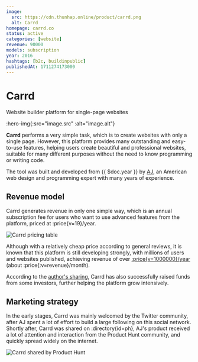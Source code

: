 ```yaml
---
image:
  src: https://cdn.thunhap.online/product/carrd.png
  alt: Carrd
homepage: carrd.co
status: active
categories: [website]
revenue: 90000
models: subscription
year: 2016
hashtags: [b2c, buildinpublic]
publishedAt: 1711274173000
---
```


# Carrd

Website builder platform for single-page websites

:hero-img{:src="image.src" :alt="image.alt"}

__Carrd__ performs a very simple task, which is to create websites with only a single page. However, this platform provides many outstanding and easy-to-use features, helping users create beautiful and professional websites, suitable for many different purposes without the need to know programming or writing code.

The tool was built and developed from {{ $doc.year }} by [AJ](https://twitter.com/ajlkn), an American web design and programming expert with many years of experience.

## Revenue model

Carrd generates revenue in only one simple way, which is an annual subscription fee for users who want to use advanced features from the platform, priced at :price{v=19}/year.

![Carrd pricing table](https://cdn.thunhap.online/product/carrd+pricing.png)

Although with a relatively cheap price according to general reviews, it is known that this platform is still developing strongly, with millions of users and websites published, achieving revenue of over [:price{v=1000000}/year](https://www.reddit.com/r/SaaS/comments/pnfzgw/hi_i_accidentally_bootstrapped_carrd_to_1m_arr_3/) (about :price{:v=revenue}/month).

According to the [author's sharing](https://www.reddit.com/r/SaaS/comments/pnfzgw/comment/hcplftz/), Carrd has also successfully raised funds from some investors, further helping the platform grow intensively.

## Marketing strategy

In the early stages, Carrd was mainly welcomed by the Twitter community, after AJ spent a lot of effort to build a large following on this social network. Shortly after, Carrd was shared on :directory{id=ph}, AJ's product received a lot of attention and interaction from the Product Hunt community, and quickly spread widely on the internet.

![Carrd shared by Product Hunt](https://cdn.thunhap.online/product/carrd+ph.png)
